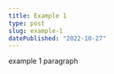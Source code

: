 ```yaml
---
title: Example 1
type: post
slug: example-1
datePublished: "2022-10-27"
---
```


example 1 paragraph
